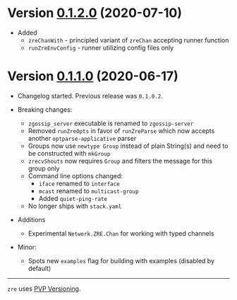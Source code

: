 
# Version [0.1.2.0](https://github.com/sorki/haskell-zre/compare/0.1.1.0...0.1.2.0) (2020-07-10)

* Added
  * `zreChanWith` - principled variant of `zreChan` accepting runner function
  * `runZreEnvConfig` - runner utilizing config files only

# Version [0.1.1.0](https://github.com/sorki/haskell-zre/compare/0.1.0.2...0.1.1.0) (2020-06-17)

* Changelog started. Previous release was `0.1.0.2`.

* Breaking changes:
  * `zgossip_server` executable is renamed to `zgossip-server`
  * Removed `runZreOpts` in favor of `runZreParse` which now accepts another `optparse-applicative` parser
  * Groups now use `newtype Group` instead of plain String(s)
    and need to be constructed with `mkGroup`
  * `zrecvShouts` now requires `Group` and filters the message for this group only
  * Command line options changed:
    * `iface` renamed to `interface`
    * `mcast` renamed to `multicast-group`
    * Added `quiet-ping-rate`
  * No longer ships with `stack.yaml`

* Additions
  * Experimental `Network.ZRE.Chan` for working with typed channels

* Minor:
  * Spots new `examples` flag for building with examples (disabled by default)

---

`zre` uses [PVP Versioning][1].

[1]: https://pvp.haskell.org

